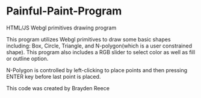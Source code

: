 # Painful-Paint-Program
HTML/JS Webgl primitives drawing program

This program utilizes Webgl primitives to draw some basic shapes including: Box, Circle, Triangle, and N-polygon(which is a user constrained shape).
This program also includes a RGB slider to select color as well as fill or outline option.

N-Polygon is controlled by left-clicking to place points and then pressing ENTER key before last point is placed.

This code was created by Brayden Reece
